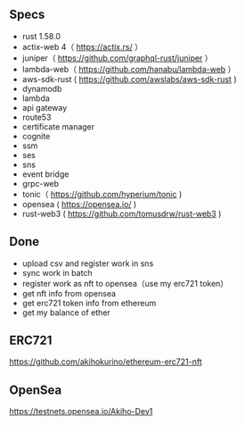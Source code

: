 ## Specs
- rust 1.58.0
- actix-web 4（ https://actix.rs/ ）
- juniper（ https://github.com/graphql-rust/juniper ）
- lambda-web（ https://github.com/hanabu/lambda-web ）
- aws-sdk-rust ( https://github.com/awslabs/aws-sdk-rust )
- dynamodb
- lambda
- api gateway
- route53
- certificate manager
- cognite
- ssm
- ses
- sns
- event bridge
- grpc-web
- tonic（ https://github.com/hyperium/tonic )
- opensea ( https://opensea.io/ )
- rust-web3 ( https://github.com/tomusdrw/rust-web3 )

## Done
- upload csv and register work in sns
- sync work in batch
- register work as nft to opensea（use my erc721 token）
- get nft info from opensea
- get erc721 token info from ethereum
- get my balance of ether

## ERC721
https://github.com/akihokurino/ethereum-erc721-nft

## OpenSea
https://testnets.opensea.io/Akiho-Dev1
